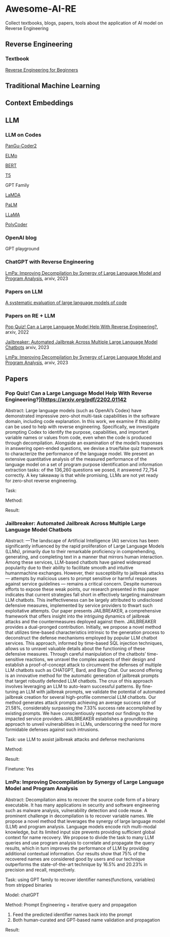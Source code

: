 # Awesome-AI-RE
Collect textbooks, blogs, papers, tools about the application of AI model on Reverse Engineering

## Reverse Engineering
### Textbook
[Reverse Engineering for Beginners](https://ia801300.us.archive.org/20/items/ReverseEngineeringForBeginnersEn/Reverse_Engineering_for_Beginners-en.pdf)

## Traditional Machine Learning

## Context Embeddings

## LLM
### LLM on Codes
[PanGu-Coder2](https://paperswithcode.com/paper/pangu-coder2-boosting-large-language-models)

[ELMo](https://arxiv.org/pdf/1802.05365.pdf)

[BERT](https://arxiv.org/pdf/1810.04805.pdf)

[T5](https://arxiv.org/pdf/1910.10683.pdf)

GPT Family

[LaMDA](https://blog.google/technology/ai/lamda/)

[PaLM](https://arxiv.org/pdf/2204.02311.pdf)

[LLaMA](https://ai.facebook.com/blog/large-language-model-llama-meta-ai/)

[PolyCoder](https://arxiv.org/pdf/2202.13169.pdf)

### OpenAI blog
GPT playground

### ChatGPT with Reverse Engineering
[LmPa: Improving Decompilation by Synergy of Large Language Model and Program Analysis](https://arxiv.org/pdf/2306.02546), arxiv, 2023

### Papers on LLM
[A systematic evaluation of large language models of code](https://dl.acm.org/doi/pdf/10.1145/3520312.3534862)

### Papers on RE + LLM
[Pop Quiz! Can a Large Language Model Help With Reverse Engineering?](https://arxiv.org/pdf/2202.01142), arxiv, 2022

[Jailbreaker: Automated Jailbreak Across Multiple Large Language Model Chatbots](https://arxiv.org/pdf/2307.08715) arxiv, 2023

[LmPa: Improving Decompilation by Synergy of Large Language Model and Program Analysis](https://arxiv.org/pdf/2306.02546), arxiv, 2023

## Papers
### Pop Quiz! Can a Large Language Model Help With Reverse Engineering?](https://arxiv.org/pdf/2202.01142
Abstract: Large language models (such as OpenAI’s Codex) have demonstrated impressive zero-shot multi-task capabilities in the software domain, including code explanation. In this work, we examine if this ability can be used to help with reverse engineering. Specifically, we investigate prompting Codex to identify the purpose, capabilities, and important variable names or values from code, even when the code is produced through decompilation. Alongside an examination of the model’s responses in answering open-ended questions, we devise a true/false quiz framework to characterize the performance of the language model. We present an extensive quantitative analysis of the measured performance of the language model on a set of program purpose identification and information extraction tasks: of the 136,260 questions we posed, it answered 72,754 correctly. A key takeaway is that while promising, LLMs are not yet ready for zero-shot reverse engineering.

Task:

Method:

Result:

### Jailbreaker: Automated Jailbreak Across Multiple Large Language Model Chatbots
Abstract: —The landscape of Artificial Intelligence (AI) services has been significantly influenced by the rapid proliferation of Large Language Models (LLMs), primarily due to their remarkable proficiency in comprehending, generating, and completing text in a manner that mirrors human interaction. Among these services, LLM-based chatbots have gained widespread popularity due to their ability to facilitate smooth and intuitive humanmachine exchanges. However, their susceptibility to jailbreak attacks — attempts by malicious users to prompt sensitive or harmful responses against service guidelines — remains a critical concern. Despite numerous efforts to expose these weak points, our research presented in this paper indicates that current strategies fall short in effectively targeting mainstream LLM chatbots. This ineffectiveness can be largely attributed to undisclosed defensive measures, implemented by service providers to thwart such exploitative attempts. 
Our paper presents JAILBREAKER, a comprehensive framework that offers insight into the intriguing dynamics of jailbreak attacks and the countermeasures deployed against them. JAILBREAKER provides a dual-pronged contribution. Initially, we propose a novel method that utilizes time-based characteristics intrinsic to the generation process to deconstruct the defense mechanisms employed by popular LLM chatbot services. This approach, informed by time-based SQL injection techniques, allows us to unravel valuable details about the functioning of these defensive measures. Through careful manipulation of the chatbots’ time-sensitive reactions, we unravel the complex aspects of their design and establish a proof-of-concept attack to circumvent the defenses of multiple LLM chatbots such as CHATGPT, Bard, and Bing Chat. 
Our second offering is an innovative method for the automatic generation of jailbreak prompts that target robustly defended LLM chatbots. The crux of this approach involves leveraging an LLM to auto-learn successful patterns. By fine-tuning an LLM with jailbreak prompts, we validate the potential of automated jailbreak creation for several high-profile commercial LLM chatbots. Our method generates attack prompts achieving an average success rate of 21.58%, considerably surpassing the 7.33% success rate accomplished by existing prompts. We have conscientiously reported our findings to the impacted service providers. JAILBREAKER establishes a groundbreaking approach to unveil vulnerabilities in LLMs, underscoring the need for more formidable defenses against such intrusions.

Task: use LLM to assist  jailbreak attacks and defense mechanisms

Method:

Result:

Finetune: Yes

### LmPa: Improving Decompilation by Synergy of Large Language Model and Program Analysis
Abstract: Decompilation aims to recover the source code form of a binary executable. It has many applications in security and software engineering such as malware analysis, vulnerability detection and code reuse. A prominent challenge in decompilation is to recover variable names. We propose a novel method that leverages the synergy of large language model (LLM) and program analysis. Language models encode rich multi-modal knowledge, but its limited input size prevents providing sufficient global context for name recovery. We propose to divide the task to many LLM queries and use program analysis to correlate and propagate the query results, which in turn improves the performance of LLM by providing additional contextual information. Our results show that 75% of the recovered names are considered good by users and our technique outperforms the state-of-the-art technique by 16.5% and 20.23% in precision and recall, respectively. 

Task: using GPT family to recover identifier names(functions, variables) from stripped binaries

Model: chatGPT

Method: Prompt Engineering + iterative query and propagation
1. Feed the predicted identifier names back into the prompt
2. Both human-curated and GPT-based name validation and propagation

Result:
